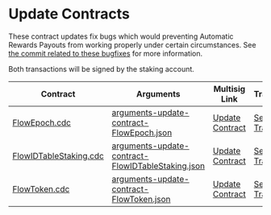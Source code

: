 # Update Contracts

These contract updates fix bugs which would preventing Automatic Rewards Payouts from working properly under certain circumstances. See [the commit related to these bugfixes](https://github.com/onflow/flow-core-contracts/commit/921e06812519195a088bf9b51538b5ca1dc4624e) for more information.

Both transactions will be signed by the staking account.

| Contract                                            | Arguments | Multisig Link   | Transaction |
|---------------------------------------              |----------                                                                                               |-----------------|-------------|
| [FlowEpoch.cdc](./FlowEpoch.cdc)                        | [arguments-update-contract-FlowEpoch.json](./arguments-update-contract-FlowEpoch.json)                  | [Update Contract](https://flow-multisig-git-service-account-onflow.vercel.app/mainnet?type=serviceAccount&name=update_contract.cdc&param=%5B%5D&acct=0x8624b52f9ddcd04a&limit=9999) | [Sealed Transaction](https://flowscan.org/transaction/97075324ecad369d7cfa5913022d75067adab56ef9cdf2cb744da2b5f2b5babf) |
| [FlowIDTableStaking.cdc](./FlowIDTableStaking.cdc)  | [arguments-update-contract-FlowIDTableStaking.json](./arguments-update-contract-FlowIDTableStaking.json)| [Update Contract](https://flow-multisig-git-service-account-onflow.vercel.app/mainnet?type=serviceAccount&name=update_contract.cdc&param=%5B%5D&acct=0x8624b52f9ddcd04a&limit=9999) | [Sealed Transaction](https://flowscan.org/transaction/d8ba795ea917758cc8e0c5c589069281293a9d5c77cc269fda429c5607c3a6e0) |
| [FlowToken.cdc](./FlowToken.cdc)  | [arguments-update-contract-FlowToken.json](./arguments-update-contract-FlowToken.json)| [Update Contract](https://flow-multisig-git-service-account-onflow.vercel.app/mainnet?type=serviceAccount&name=update_contract.cdc&param=%5B%5D&acct=0x8624b52f9ddcd04a&limit=9999) | [Sealed Transaction](https://flowscan.org/transaction/147d450b560b16e14a2c816e0a329113a1eafd3bfa95707fb901c575320672e3) |

